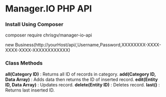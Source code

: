 #  Manager.IO PHP API

### Install Using Composer
  composer require chrisgv/manager-io-api
  
  new Business(http://yourHost/api/,Username,Password,XXXXXXXX-XXXX-XXXX-XXXX-XXXXXXXXXXXX)

### Class Methods
  __all(Category ID)__ : Returns all ID of records in category.
  __add(Category ID, Data Array)__ : Adds data then returns the ID of inserted record.
  __edit(Entity ID, Data Array)__ : Updates record.
  __delete(Entity ID)__ : Deletes record.
  __last()__ : Returns last inserted ID.
